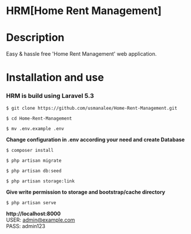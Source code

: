 HRM[Home Rent Management]
==========================================

# Description
  Easy & hassle free 'Home Rent Management' web application.

# Installation and use
### HRM is build using Laravel 5.3
```
$ git clone https://github.com/usmanalee/Home-Rent-Management.git
```
```
$ cd Home-Rent-Management
```
```
$ mv .env.example .env
```
**Change configuration in .env according your need and create Database**
```
$ composer install
```
```
$ php artisan migrate
```
```
$ php artisan db:seed
```
```
$ php artisan storage:link
```
**Give write permission to storage and bootstrap/cache directory**

```
$ php artisan serve
```
**http://localhost:8000** \
USER: admin@example.com \
PASS: admin123